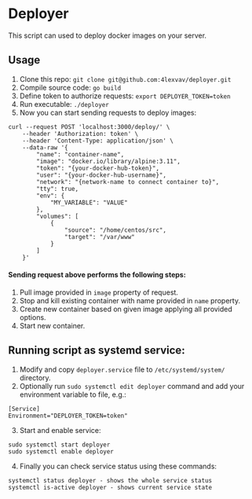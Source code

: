 # Deployer

This script can used to deploy docker images on your server.

Usage
---
1. Clone this repo: `git clone git@github.com:4lexvav/deployer.git`
1. Compile source code: `go build`
1. Define token to authorize requests: `export DEPLOYER_TOKEN=token`
1. Run executable: `./deployer`
1. Now you can start sending requests to deploy images:

```
curl --request POST 'localhost:3000/deploy/' \
    --header 'Authorization: token' \
    --header 'Content-Type: application/json' \
    --data-raw '{
        "name": "container-name",
        "image": "docker.io/library/alpine:3.11",
        "token": "{your-docker-hub-token}",
        "user": "{your-docker-hub-username}",
        "network": "{network-name to connect container to}",
        "tty": true,
        "env": {
            "MY_VARIABLE": "VALUE"
        },
        "volumes": [
            {
                "source": "/home/centos/src",
                "target": "/var/www"
            }
        ]
    }'
```

#### Sending request above performs the following steps:
1. Pull image provided in `image` property of request.
1. Stop and kill existing container with name provided in `name` property.
1. Create new container based on given image applying all provided options.
1. Start new container.

Running script as systemd service:
---
1. Modify and copy `deployer.service` file to `/etc/systemd/system/` directory.
1. Optionally run `sudo systemctl edit deployer` command and add your environment variable to file, e.g.:

```
[Service]
Environment="DEPLOYER_TOKEN=token"
```

3. Start and enable service:

```
sudo systemctl start deployer
sudo systemctl enable deployer
```
4. Finally you can check service status using these commands:

```
systemctl status deployer - shows the whole service status
systemctl is-active deployer - shows current service state
```
